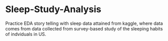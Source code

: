 # Sleep-Study-Analysis
Practice EDA story telling with sleep data attained from kaggle, where data comes from data collected from survey-based study of the sleeping habits of indviduals in US.
